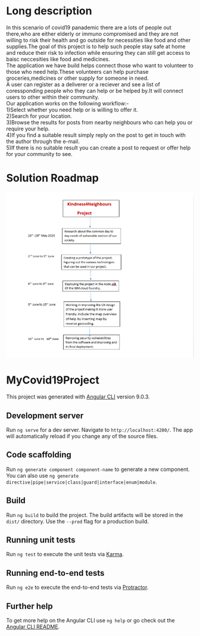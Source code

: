 # Long description
In this scenario of covid19 panademic there are a lots of people out there,who are either elderly or immuno compromised and they are not willing to risk their health and go outside for necessities like food and other supplies.The goal of this project is to help such people stay safe at home and reduce their risk to infection while ensuring they can still get access to baisc neccesities like food and medicines.
<br/>   The application we have build helps connect those who want to volunteer to those who need help.These volunteers can help purchase groceries,medicines or other supply for someone in need.
  </br> A user can register as a deliverer or a reciever and see a list of coressponding people who they can help or be helped by.It will connect users to other within their community.
   </br>Our application works on the following workflow:-
 <br/>1)Select whether you need help or is willing to offer it.
 <br/>2)Search for your location.
 <br/>3)Browse the results for posts from nearby neighbours who can help you or require your help.
 <br/>4)If you find a suitable result simply reply on the post to get in touch with the author through the e-mail.
 <br/>5)If there is no suitable result you can create a post to request or offer help for your community to see.
# Solution Roadmap
  
  ![](imgs/image1.png)


# MyCovid19Project

This project was generated with [Angular CLI](https://github.com/angular/angular-cli) version 9.0.3.

## Development server

Run `ng serve` for a dev server. Navigate to `http://localhost:4200/`. The app will automatically reload if you change any of the source files.

## Code scaffolding

Run `ng generate component component-name` to generate a new component. You can also use `ng generate directive|pipe|service|class|guard|interface|enum|module`.

## Build

Run `ng build` to build the project. The build artifacts will be stored in the `dist/` directory. Use the `--prod` flag for a production build.

## Running unit tests

Run `ng test` to execute the unit tests via [Karma](https://karma-runner.github.io).

## Running end-to-end tests

Run `ng e2e` to execute the end-to-end tests via [Protractor](http://www.protractortest.org/).

## Further help

To get more help on the Angular CLI use `ng help` or go check out the [Angular CLI README](https://github.com/angular/angular-cli/blob/master/README.md).
